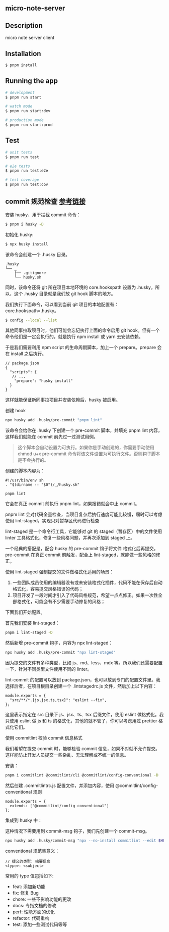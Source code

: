 ## micro-note-server

## Description

micro note server client

## Installation

```bash
$ pnpm install
```

## Running the app

```bash
# development
$ pnpm run start

# watch mode
$ pnpm run start:dev

# production mode
$ pnpm run start:prod
```

## Test

```bash
# unit tests
$ pnpm run test

# e2e tests
$ pnpm run test:e2e

# test coverage
$ pnpm run test:cov
```

## commit 规范检查 [参考链接](参考连接：https://blog.csdn.net/fe_watermelon/article/details/127646273)

安装 husky，用于拦截 commit 命令：

```bash
$ pnpm i husky -D
```

初始化 husky:

```bash
$ npx husky install
```

该命令会创建一个 .husky 目录。

```
.husky
└── _
    ├── .gitignore
    └── husky.sh
```

同时，该命令还将 git 所在项目本地环境的 core.hookspath 设置为 .husky。所以，这个 .husky 目录就是我们放 git hook 脚本的地方。

我们执行下面命令，可以看到当前 git 项目的本地配置有：core.hookspath=.husky。

```bash
$ config --local --list
```

其他同事拉取项目时，他们可能会忘记执行上面的命令启用 git hook。但有一个命令他们是一定会执行的，就是执行 npm install 或 yarn 去安装依赖。

于是我们需要利用 npm script 的生命周期脚本，加上一个 prepare。prepare 会在 install 之后执行。

```
// package.json
{
  "scripts": {
   // ...
    "prepare": "husky install"
  }
}
```

这样就能保证新同事拉项目并安装依赖后，husky 被启用。

创建 hook

```bash
npx husky add .husky/pre-commit "pnpm lint"
```

该命令会给你在 .husky 下创建一个 pre-commit 脚本，并填充 pnpm lint 内容，这样我们就能在 commit 前先过一过测试用例。

> 这个脚本会自动设置为可执行。如果你是手动创建的，你需要手动使用 chmod u+x pre-commit 命令将该文件设置为可执行文件。否则钩子脚本是不会执行的。

创建的脚本内容为：

```
#!/usr/bin/env sh
. "$(dirname -- "$0")/_/husky.sh"

pnpm lint
```

它会在真正 commit 前执行 pnpm lint，如果报错就会中止 commit。

pnpm lint 会对代码全量检查，当项目复杂后执行速度可能比较慢，届时可以考虑使用 lint-staged，实现只对暂存区代码进行检查

lint-staged 是一个命令行工具，它能够对 git 的 staged（暂存区）中的文件使用 linter 工具格式化，修复一些风格问题，并再次添加到 staged 上。

一个经典的搭配是，配合 husky 的 pre-commit 钩子将文件 格式化后再提交。pre-commit 在真正 commit 前触发，配合上 lint-staged，就能做一些风格的修正。

使用 lint-staged 强制提交的文件做格式化适用的场景：

1. 一些团队成员使用的编辑器没有或未安装格式化插件，代码不能在保存后自动格式化，容易提交风格错误的代码；
2. 项目开发了一段时间才引入了代码风格规范，希望一点点修正。如果一次性全部格式化，可能会有不少需要手动修复的风格；

下面我们开始配置。

首先我们安装 lint-staged：

```bash
pnpm i lint-staged -D
```

然后新增 pre-commit 钩子，内容为 npx lint-staged：

```bash
npx husky add .husky/pre-commit "npx lint-staged"
```

因为提交的文件有多种类型，比如 js、md、less、mdx 等。所以我们还需要配置一下，针对不同类型文件使用不同的 linter。

lint-commit 的配置可以放到 package.json，也可以放到专门的配置文件里。我选择后者，在项目根目录创建一个 .lintstagedrc.js 文件，然后加上以下内容：

```
module.exports = {
  "src/**/*.{js,jsx,ts,tsx}": "eslint --fix",
};
```

这里表示指定在 src 目录下 js、jsx、ts、tsx 后缀文件，使用 eslint 做格式化。我只使用 eslint 做 js 和 ts 的格式化，其他的就不管了，你可以考虑用过 prettier 格式化它们。

使用 commitlint 校验 commit 信息格式

我们希望在提交 commit 时，能够检验 commit 信息，如果不对就不允许提交。这样能防止开发人员提交一些杂乱、无法理解或不统一的信息。

安装：

```bash
pnpm i commitlint @commitlint/cli @commitlint/config-conventional -D
```

然后创建 .commitlintrc.js 配置文件，并添加内容，使用 @commitlint/config-conventional 规则

```
module.exports = {
  extends: ["@commitlint/config-conventional"]
};
```

集成到 husky 中：

这种情况下需要用到 commit-msg 钩子，我们先创建一个 commit-msg。

```bash
npx husky add .husky/commit-msg "npx --no-install commitlint --edit $HUSKY_GIT_PARAMS"
```

conventional 规范集意义：

```
// 提交的类型: 摘要信息
<type>: <subject>
```

常用的 type 值包括如下:

- feat: 添加新功能
- fix: 修复 Bug
- chore: 一些不影响功能的更改
- docs: 专指文档的修改
- perf: 性能方面的优化
- refactor: 代码重构
- test: 添加一些测试代码等等
